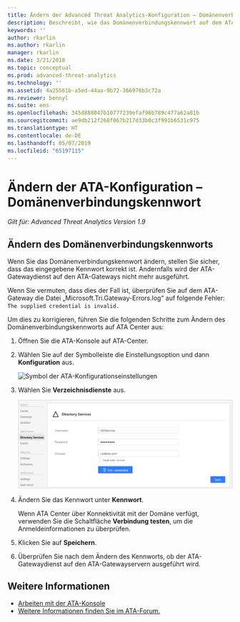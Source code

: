 ```yaml
---
title: Ändern der Advanced Threat Analytics-Konfiguration – Domänenverbindungskennwort | Microsoft-Dokumentation
description: Beschreibt, wie das Domänenverbindungskennwort auf dem ATA-Gateway geändert wird.
keywords: ''
author: rkarlin
ms.author: rkarlin
manager: rkarlin
ms.date: 3/21/2018
ms.topic: conceptual
ms.prod: advanced-threat-analytics
ms.technology: ''
ms.assetid: 4a25561b-a5ed-44aa-9b72-366976b3c72a
ms.reviewer: bennyl
ms.suite: ems
ms.openlocfilehash: 345d888047b10777239efaf96b789c477a62a81b
ms.sourcegitcommit: ae9db212f268f067b217d33b0c3f991b6531c975
ms.translationtype: HT
ms.contentlocale: de-DE
ms.lasthandoff: 05/07/2019
ms.locfileid: "65197115"
---
```

# <a name="change-ata-configuration---domain-connectivity-password"></a>Ändern der ATA-Konfiguration – Domänenverbindungskennwort

*Gilt für: Advanced Threat Analytics Version 1.9*

## <a name="change-the-domain-connectivity-password"></a>Ändern des Domänenverbindungskennworts

Wenn Sie das Domänenverbindungskennwort ändern, stellen Sie sicher, dass das eingegebene Kennwort korrekt ist. Andernfalls wird der ATA-Gatewaydienst auf den ATA-Gateways nicht mehr ausgeführt.

Wenn Sie vermuten, dass dies der Fall ist, überprüfen Sie auf dem ATA-Gateway die Datei „Microsoft.Tri.Gateway-Errors.log“ auf folgende Fehler: `The supplied credential is invalid.`

Um dies zu korrigieren, führen Sie die folgenden Schritte zum Ändern des Domänenverbindungskennworts auf ATA Center aus:

1.  Öffnen Sie die ATA-Konsole auf ATA-Center.

2.  Wählen Sie auf der Symbolleiste die Einstellungsoption und dann **Konfiguration** aus.

    ![Symbol der ATA-Konfigurationseinstellungen](media/ATA-config-icon.png)

3.  Wählen Sie **Verzeichnisdienste** aus.

    ![Abbildung – Ändern des Kennworts für ATA-Gateway](media/ATA-GW-change-DC-password.png)

4.  Ändern Sie das Kennwort unter **Kennwort**.

    Wenn ATA Center über Konnektivität mit der Domäne verfügt, verwenden Sie die Schaltfläche **Verbindung testen**, um die Anmeldeinformationen zu überprüfen.

5.  Klicken Sie auf **Speichern**.

6.  Überprüfen Sie nach dem Ändern des Kennworts, ob der ATA-Gatewaydienst auf den ATA-Gatewayservern ausgeführt wird.



## <a name="see-also"></a>Weitere Informationen
- [Arbeiten mit der ATA-Konsole](working-with-ata-console.md)
- [Weitere Informationen finden Sie im ATA-Forum.](https://social.technet.microsoft.com/Forums/security/home?forum=mata)
